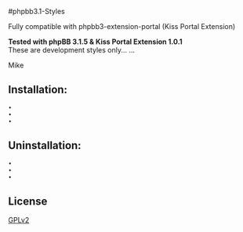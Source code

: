 #phpbb3.1-Styles

Fully compatible with phpbb3-extension-portal (Kiss Portal Extension)

**Tested with phpBB 3.1.5 & Kiss Portal Extension 1.0.1**  
These are development styles only...
...  

Mike

## Installation:
    • 
    • 
    • 

## Uninstallation:
    • 
    • 
    • 

## License

[GPLv2](license.txt)
